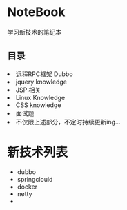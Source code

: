 # NoteBook
学习新技术的笔记本

## 目录
<ui>
  <li>远程RPC框架 Dubbo</li>
  <li>jquery knowledge</li>
  <li>JSP 相关</li>
  <li> Linux Knowledge</li>
  <li>CSS knowledge</li>
</ui>

<ui>
  <li>  面试题</li>
  <li> 不仅限上述部分，不定时持续更新ing...</li>
</ui>


# 新技术列表

* dubbo
* springclould
* docker
* netty
* 
